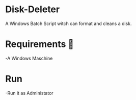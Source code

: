 # Disk-Deleter
A Windows Batch Script witch can format and cleans a disk.

# Requirements 🧾
-A Windows Maschine

# Run
-Run it as Administator
